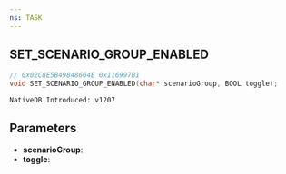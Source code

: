 ```yaml
---
ns: TASK
---
```

## SET_SCENARIO_GROUP_ENABLED

```c
// 0x02C8E5B49848664E 0x116997B1
void SET_SCENARIO_GROUP_ENABLED(char* scenarioGroup, BOOL toggle);
```

```
NativeDB Introduced: v1207
```

## Parameters
* **scenarioGroup**:
* **toggle**:
